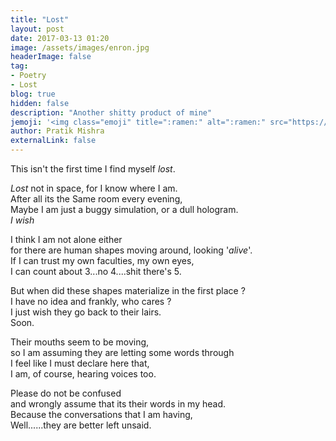 ```yaml
---
title: "Lost"
layout: post
date: 2017-03-13 01:20
image: /assets/images/enron.jpg
headerImage: false
tag: 
- Poetry
- Lost
blog: true
hidden: false
description: "Another shitty product of mine"
jemoji: '<img class="emoji" title=":ramen:" alt=":ramen:" src="https://assets.github.com/images/icons/emoji/unicode/1f35c.png" height="20" width="20" align="absmiddle">'
author: Pratik Mishra
externalLink: false
---
```


This isn't the first time I find myself _lost_.  

_Lost_ not in space, for I know where I am.  
After all its the Same room every evening,  
Maybe I am just a buggy simulation, or a dull hologram.   
*I wish*  

I think I am not alone either  
for there are human shapes moving around, looking '_alive_'.  
If I can trust my own faculties, my own eyes,  
I can count about 3...no 4....shit there's 5.  

But when did these shapes materialize in the first place ?  
I have no idea and frankly, who cares ?  
I just wish they go back to their lairs.  
Soon.  

Their mouths seem to be moving,  
so I am assuming they are letting some words through  
I feel like I must declare here that,  
I am, of course, hearing voices too.  

Please do not be confused  
and wrongly assume that its their words in my head.  
Because the conversations that I am having,  
Well......they are better left unsaid.  
